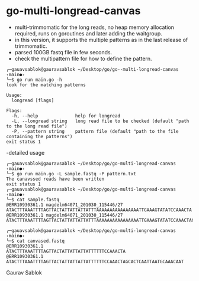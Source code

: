 # go-multi-longread-canvas

- multi-trimmomatic for the long reads, no heap memory allocation required, runs on goroutines and later adding the waitgroup.
- in this version, it supports the multiple patterns as in the last release of trimmomatic.
- parsed 100GB fastq file in few seconds. 
- check the multipattern file for how to define the pattern.
```
╭─gauavsablok@gauravsablok ~/Desktop/go/go--multi-longread-canvas ‹main●›
╰─$ go run main.go -h
look for the matching patterns

Usage:
  longread [flags]

Flags:
  -h, --help              help for longread
  -L, --longread string   long read file to be checked (default "path to the long read file")
  -P, --pattern string    pattern file (default "path to the file containing the patterns")
exit status 1
```
-detailed usage

```
╭─gauavsablok@gauravsablok ~/Desktop/go/go-multi-longread-canvas ‹main●›
╰─$ go run main.go -L sample.fastq -P pattern.txt
The canavssed reads have been written
exit status 1
╭─gauavsablok@gauravsablok ~/Desktop/go/go-multi-longread-canvas ‹main●›
╰─$ cat sample.fastq
@ERR10930361.1 magdelm64071_201030_115446/27
ATACTTTAAATTTTAGTTACTATTATTATTATTTAAAAAAAAAAAAAAAATTGAAAGTATATCCAAACTA
@ERR10930361.1 magdelm64071_201030_115446/27
ATACTTTAAATTTTAGTTACTATTATTATTATTTAAAAAAAAAAAAAAAATTGAAAGTATATCCAAACTAGCACTCAATTAATGCAAACAAT

╭─gauavsablok@gauravsablok ~/Desktop/go/go-multi-longread-canvas ‹main●›
╰─$ cat canvased.fastq
@ERR10930361.1
ATACTTTAAATTTTAGTTACTATTATTATTATTTTTTCCAAACTA
@ERR10930361.1
ATACTTTAAATTTTAGTTACTATTATTATTATTTTTTCCAAACTAGCACTCAATTAATGCAAACAAT

```

Gaurav Sablok
